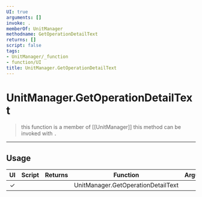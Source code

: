 ```yaml
---
UI: true
arguments: []
invoke: .
memberOf: UnitManager
methodname: GetOperationDetailText
returns: []
script: false
tags:
- UnitManager/_function
- function/UI
title: UnitManager.GetOperationDetailText
---
```

# UnitManager.GetOperationDetailText
> this function is a member of [[UnitManager]]
> this method can be invoked with `.`
-----
## Usage
|  UI | Script | Returns | Function | Arguments |
|:---:|:------:|-------:|:--------:|:---------|
|✓| ||UnitManager.GetOperationDetailText||
